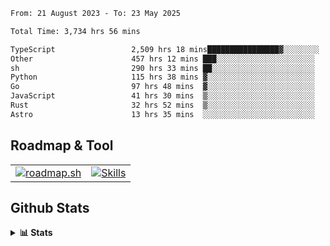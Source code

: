 <!--START_SECTION:waka-->

```txt
From: 21 August 2023 - To: 23 May 2025

Total Time: 3,734 hrs 56 mins

TypeScript                 2,509 hrs 18 mins████████████████▓░░░░░░░░   67.18 %
Other                      457 hrs 12 mins ███░░░░░░░░░░░░░░░░░░░░░░   12.24 %
sh                         290 hrs 33 mins ██░░░░░░░░░░░░░░░░░░░░░░░   07.78 %
Python                     115 hrs 38 mins ▓░░░░░░░░░░░░░░░░░░░░░░░░   03.10 %
Go                         97 hrs 48 mins  ▓░░░░░░░░░░░░░░░░░░░░░░░░   02.62 %
JavaScript                 41 hrs 30 mins  ▒░░░░░░░░░░░░░░░░░░░░░░░░   01.11 %
Rust                       32 hrs 52 mins  ▒░░░░░░░░░░░░░░░░░░░░░░░░   00.88 %
Astro                      13 hrs 35 mins  ░░░░░░░░░░░░░░░░░░░░░░░░░   00.36 %
```

<!--END_SECTION:waka-->

## Roadmap & Tool
<table align="center">
  <tr>
    <td>
      <a href="https://roadmap.sh">
        <img src="https://roadmap.sh/card/tall/6505f3e78dfc79db2fff8e3e?variant=dark" alt="roadmap.sh" />
      </a>
    </td>
    <td>
      <a href="https://github.com/chaninlaw">
        <img src="https://skillicons.dev/icons?i=js,typescript,nodejs,nestjs,react,next,astro,html,css,tailwind,postgres,prisma,docker,git,rust,go&perline=7&theme=dark" alt="Skills" />
      </a>
    </td>
  </tr>
</table>

## Github Stats
<details close>
  <summary><b>📊 Stats</b></summary>
  <div align="center">
    
<picture>
  <source
    srcset="https://github-readme-stats.vercel.app/api?username=chaninlaw&show_icons=true&theme=dark"
    media="(prefers-color-scheme: dark)"
  />
  <source
    srcset="https://github-readme-stats.vercel.app/api?username=chaninlaw&show_icons=true"
    media="(prefers-color-scheme: light), (prefers-color-scheme: no-preference)"
  />
  <img src="https://github-readme-stats.vercel.app/api?username=chaninlaw&show_icons=true" />
</picture>
    
<picture>
  <source
    srcset="https://github-readme-stats.vercel.app/api/top-langs/?username=chaninlaw&layout=donut&theme=dark"
    media="(prefers-color-scheme: dark)"
  />
  <source
    srcset="https://github-readme-stats.vercel.app/api/top-langs/?username=chaninlaw&layout=donut"
    media="(prefers-color-scheme: light), (prefers-color-scheme: no-preference)"
  />
  <img src="https://github-readme-stats.vercel.app/api/top-langs/?username=chaninlaw&layout=donut" />
</picture>
    
  </div>
  
</details>

